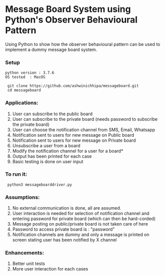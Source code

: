 # Message Board System using Python's Observer Behavioural Pattern

Using Python to show how the observer behavioural pattern can be used to implement a dummy message board system.


### Setup
 ```
 python version : 3.7.6
 OS tested  : MacOS
```

``` 
 git clone https://github.com/ashwinichhipa/messageboard.git
 cd messageboard
```

### Applications:
1. User can subscribe to the public board 
2. User can subscribe to the private board (needs password to subscribe the private board)
3. User can choose the notification channel from SMS, Email, Whatsapp
4. Notification sent to users for new message on Public board
5. Notification sent to users for new message on Private board
6. Unsubscribe a user from a board
7. Modify the notification channel for a user for a board*
8. Output has been printed for each case
9. Basic testing is done on user input 

### To run it:

```
 python3 messageboarddriver.py
```

### Assumptions:
1. No external communication is done, all are assumed.
2. User interaction is needed for selection of notification channel and entering password for private board (which can then be hard-corded)
3. Message posting on public/private board is not taken care of here
4. Password to access private board is : "password"
5. Notification channels are dummy and only a message is printed on screen stating user has been notified by X channel
 
### Enhancements:
1. Better unit tests
2. More user interaction for each cases
